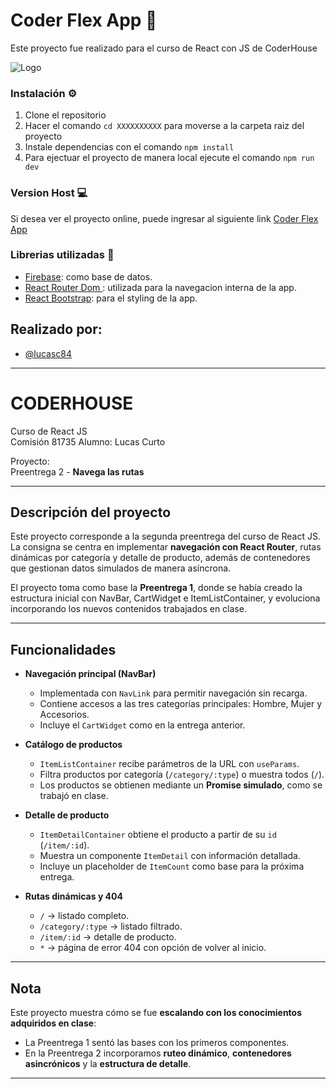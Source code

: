 



# Coder Flex App 🛒

Este proyecto fue realizado para el curso de React con JS de CoderHouse

![Logo](/public/logo.png)


### Instalación ⚙️

1. Clone el repositorio
2. Hacer el comando `cd XXXXXXXXXX` para moverse a la carpeta raiz del proyecto
3. Instale dependencias con el comando `npm install`
4. Para ejectuar el proyecto de manera local ejecute el comando `npm run dev`


### Version Host 💻
Si desea ver el proyecto online, puede ingresar al siguiente link [Coder Flex App](https://XXXXXXX.vercel.app/)


### Librerias utilizadas 📖


- [Firebase](https://firebase.google.com/): como base de datos.
- [React Router Dom ](https://reactrouter.com/): utilizada para la navegacion interna de la app.
- [React Bootstrap](https://react-bootstrap.netlify.app/): para el styling de la app.


## Realizado por:

- [@lucasc84](https://github.com/lucasc84)

----------------------------

# CODERHOUSE
Curso de React JS  
Comisión  81735 
Alumno: Lucas Curto

Proyecto:  
Preentrega 2 - **Navega las rutas**

---

## Descripción del proyecto

Este proyecto corresponde a la segunda preentrega del curso de React JS.  
La consigna se centra en implementar **navegación con React Router**, rutas dinámicas por categoría y detalle de producto, además de contenedores que gestionan datos simulados de manera asíncrona.

El proyecto toma como base la **Preentrega 1**, donde se había creado la estructura inicial con NavBar, CartWidget e ItemListContainer, y evoluciona incorporando los nuevos contenidos trabajados en clase.

---

## Funcionalidades

- **Navegación principal (NavBar)**  
  - Implementada con `NavLink` para permitir navegación sin recarga.  
  - Contiene accesos a las tres categorías principales: Hombre, Mujer y Accesorios.  
  - Incluye el `CartWidget` como en la entrega anterior.

- **Catálogo de productos**  
  - `ItemListContainer` recibe parámetros de la URL con `useParams`.  
  - Filtra productos por categoría (`/category/:type`) o muestra todos (`/`).  
  - Los productos se obtienen mediante un **Promise simulado**, como se trabajó en clase.

- **Detalle de producto**  
  - `ItemDetailContainer` obtiene el producto a partir de su `id` (`/item/:id`).  
  - Muestra un componente `ItemDetail` con información detallada.  
  - Incluye un placeholder de `ItemCount` como base para la próxima entrega.

- **Rutas dinámicas y 404**  
  - `/` → listado completo.  
  - `/category/:type` → listado filtrado.  
  - `/item/:id` → detalle de producto.  
  - `*` → página de error 404 con opción de volver al inicio.

---

## Nota

Este proyecto muestra cómo se fue **escalando con los conocimientos adquiridos en clase**:  
- La Preentrega 1 sentó las bases con los primeros componentes.  
- En la Preentrega 2 incorporamos **ruteo dinámico**, **contenedores asincrónicos** y la **estructura de detalle**.  
---
